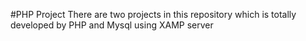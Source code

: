 #PHP Project
There are two projects in this repository which is totally developed by PHP and Mysql using XAMP server

